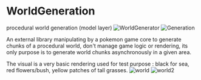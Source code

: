 # WorldGeneration
procedural world generation (model layer)
![WorldGenerator](https://user-images.githubusercontent.com/9294021/170227323-5916e6b1-b4f2-44ab-a1cd-0cc26ad4311a.PNG)
![Generation](https://user-images.githubusercontent.com/9294021/185152179-3be6d4cc-8e20-484f-80dd-c63a52e6d6de.PNG)

An external library manipulating by a pokemon game core to generate chunks of a procedural world, don't manage game logic or rendering, its only purpose is to generate world chunks asynchronously in a given area.

The visual is a very basic rendering used for test purpose : black for sea, red flowers/bush, yellow patches of tall grasses.
![world](https://user-images.githubusercontent.com/9294021/167267785-278dbaa2-ed1d-434b-b093-60f8b0f60f70.PNG)
![world2](https://user-images.githubusercontent.com/9294021/168147234-5e168dd4-eb64-4b28-9394-e895f66f5668.PNG)
